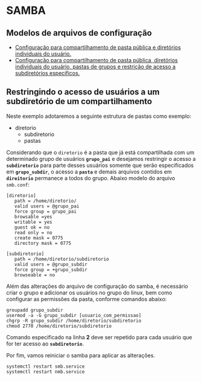 # SAMBA

## Modelos de arquivos de configuração

* [Configuração para compartilhamento de pasta pública e diretórios individuais do usuário.](https://github.com/rmbinformatica/bash-scripts/blob/main/config-exemplo/modelo\_pasta\_publica\_e\_usuarios-smb.conf)
* [Configuração para compartilhamento de pasta pública, diretórios individuais do usuário, pastas de grupos e restrição de acesso a subdiretórios específicos.](https://github.com/rmbinformatica/bash-scripts/blob/main/config-exemplo/modelo\_grupos\_e\_restricao\_subpastas-smb.conf)

## Restringindo o acesso de usuários a um subdiretório de um compartilhamento

Neste exemplo adotaremos a seguinte estrutura de pastas como exemplo:

* diretorio
  * subdiretorio
  * pastas

Considerando que o `diretorio` é a pasta que já está compartilhada com um determinado grupo de usuários **`grupo_pai`** e desejamos restringir o acesso a **`subdiretorio`** para parte desses usuários somente que serão especificados em **`grupo_subdir`**, o acesso a **`pasta`** e demais arquivos contidos em **`direitorio`** permanece a todos do grupo. Abaixo modelo do arquivo `smb.conf`:

```
[diretorio]
   path = /home/diretorio/
   valid users = @grupo_pai
   force group = grupo_pai
   browsable =yes
   writable = yes
   guest ok = no
   read only = no
   create mask = 0775
   directory mask = 0775
   
[subdiretorio]
   path = /home/diretorio/subdiretorio
   valid users = @grupo_subdir
   force group = +grupo_subdir
   browseable = no
```

Além das alterações do arquivo de configuração do samba, é necessário criar o grupo e adicionar os usuários no grupo do linux, bem como configurar as permissões da pasta, conforme comandos abaixo:

```
groupadd grupo_subdir
usermod -a -G grupo_subdir [usuario_com_permissao]
chgrp -R grupo_subdir /home/diretorio/subdiretorio
chmod 2770 /home/diretorio/subdiretorio
```

Comando especificado na linha **2** deve ser repetido para cada usuário que for ter acesso ao **`subdiretorio`**.

Por fim, vamos reiniciar o samba para aplicar as alterações.

```
systemctl restart smb.service
systemctl restart nmb.service
```

